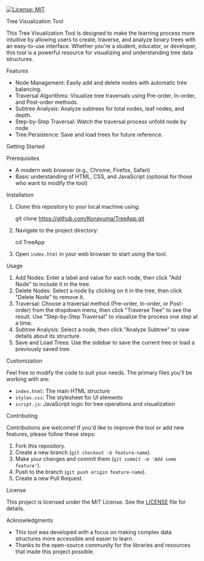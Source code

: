 [![License: MIT](https://img.shields.io/badge/License-MIT-yellow.svg)](https://opensource.org/licenses/MIT)


Tree Visualization Tool

This Tree Visualization Tool is designed to make the learning process more intuitive by allowing users to create, traverse, and analyze binary trees with an easy-to-use interface. Whether you're a student, educator, or developer, this tool is a powerful resource for visualizing and understanding tree data structures.

Features

- Node Management: Easily add and delete nodes with automatic tree balancing.
- Traversal Algorithms: Visualize tree traversals using Pre-order, In-order, and Post-order methods.
- Subtree Analysis: Analyze subtrees for total nodes, leaf nodes, and depth.
- Step-by-Step Traversal: Watch the traversal process unfold node by node.
- Tree Persistence: Save and load trees for future reference.

Getting Started

Prerequisites

- A modern web browser (e.g., Chrome, Firefox, Safari)
- Basic understanding of HTML, CSS, and JavaScript (optional for those who want to modify the tool)

Installation

1. Clone this repository to your local machine using:

    git clone https://github.com/Konayuma/TreeApp.git

2. Navigate to the project directory:
   
    cd TreeApp
  
3. Open `index.html` in your web browser to start using the tool.

Usage

1. Add Nodes: Enter a label and value for each node, then click "Add Node" to include it in the tree.
2. Delete Nodes: Select a node by clicking on it in the tree, then click "Delete Node" to remove it.
3. Traversal: Choose a traversal method (Pre-order, In-order, or Post-order) from the dropdown menu, then click "Traverse Tree" to see the result. Use "Step-by-Step Traversal" to visualize the process one step at a time.
4. Subtree Analysis: Select a node, then click "Analyze Subtree" to view details about its structure.
5. Save and Load Trees: Use the sidebar to save the current tree or load a previously saved tree.

Customization

Feel free to modify the code to suit your needs. The primary files you'll be working with are:

- `index.html`: The main HTML structure
- `styles.css`: The stylesheet for UI elements
- `script.js`: JavaScript logic for tree operations and visualization

Contributing

Contributions are welcome! If you'd like to improve the tool or add new features, please follow these steps:

1. Fork this repository.
2. Create a new branch (`git checkout -b feature-name`).
3. Make your changes and commit them (`git commit -m 'Add some feature'`).
4. Push to the branch (`git push origin feature-name`).
5. Create a new Pull Request.

License

This project is licensed under the MIT License. See the [LICENSE](LICENSE) file for details.

Acknowledgments

- This tool was developed with a focus on making complex data structures more accessible and easier to learn.
- Thanks to the open-source community for the libraries and resources that made this project possible.


